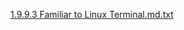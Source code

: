 [1.9.9.3 Familiar to Linux Terminal.md.txt](https://github.com/girlscript/winter-of-contributing/files/7228566/1.9.9.3.Familiar.to.Linux.Terminal.md.txt)

